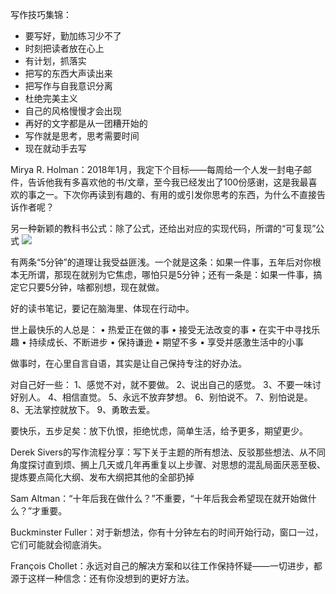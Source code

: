 写作技巧集锦：
- 要写好，勤加练习少不了
- 时刻把读者放在心上
- 有计划，抓落实
- 把写的东西大声读出来
- 把写作与自我意识分离
- 杜绝完美主义
- 自己的风格慢慢才会出现
- 再好的文字都是从一团糟开始的
- 写作就是思考，思考需要时间
- 现在就动手去写

Mirya R. Holman：2018年1月，我定下个目标——每周给一个人发一封电子邮件，告诉他我有多喜欢他的书/文章，至今我已经发出了100份感谢，这是我最喜欢的事之一。下次你再读到有趣的、有用的或引发你思考的东西，为什么不直接告诉作者呢？ ​​​​

另一种新颖的教科书公式：除了公式，还给出对应的实现代码，所谓的“可复现”公式
![](https://arloseimg.oss-cn-hangzhou.aliyuncs.com/20200703162152.png)

有两条“5分钟”的道理让我受益匪浅。一个就是这条：如果一件事，五年后对你根本无所谓，那现在就别为它焦虑，哪怕只是5分钟；还有一条是：如果一件事，搞定它只要5分钟，啥都别想，现在就做。

好的读书笔记，要记在脑海里、体现在行动中。

世上最快乐的人总是：
• 热爱正在做的事
• 接受无法改变的事
• 在实干中寻找乐趣
• 持续成长、不断进步
• 保持谦逊
• 期望不多
• 享受并感激生活中的小事

做事时，在心里自言自语，其实是让自己保持专注的好办法。 ​​​​

对自己好一些：
1、感觉不对，就不要做。
2、说出自己的感觉。
3、不要一味讨好别人。
4、相信直觉。
5、永远不放弃梦想。
6、别怕说不。
7、别怕说是。
8、无法掌控就放下。
9、勇敢去爱。 ​​​​

要快乐，五步足矣：放下仇恨，拒绝忧虑，简单生活，给予更多，期望更少。 

Derek Sivers的写作流程分享：写下关于主题的所有想法、反驳那些想法、从不同角度探讨直到烦、搁上几天或几年再重复以上步骤、对思想的混乱局面厌恶至极、提炼要点简化大纲、发布大纲把其他的全部扔掉

Sam Altman：“十年后我在做什么？”不重要，“十年后我会希望现在就开始做什么？”才重要。 ​​​​

Buckminster Fuller：对于新想法，你有十分钟左右的时间开始行动，窗口一过，它们可能就会彻底消失。

François Chollet：永远对自己的解决方案和以往工作保持怀疑——一切进步，都源于这样一种信念：还有你没想到的更好方法。 

